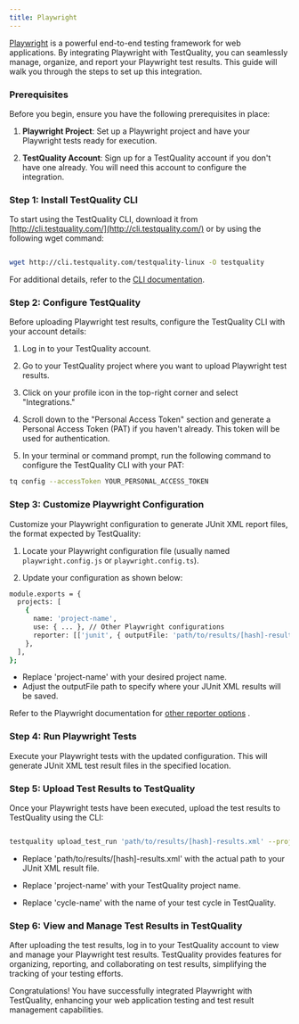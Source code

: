 ```yaml
---
title: Playwright
---
```


[Playwright](https://playwright.dev/) is a powerful end-to-end testing framework for web applications. By integrating Playwright with TestQuality, you can seamlessly manage, organize, and report your Playwright test results. This guide will walk you through the steps to set up this integration.

### Prerequisites

Before you begin, ensure you have the following prerequisites in place:

1. **Playwright Project**: Set up a Playwright project and have your Playwright tests ready for execution.

2. **TestQuality Account**: Sign up for a TestQuality account if you don't have one already. You will need this account to configure the integration.

### Step 1: Install TestQuality CLI

To start using the TestQuality CLI, download it from [http://cli.testquality.com/](http://cli.testquality.com/) or by using the following wget command:

```bash

wget http://cli.testquality.com/testquality-linux -O testquality
```

For additional details, refer to the [CLI documentation](/testquality_cli/overview).

### Step 2: Configure TestQuality

Before uploading Playwright test results, configure the TestQuality CLI with your account details:

1. Log in to your TestQuality account.

2. Go to your TestQuality project where you want to upload Playwright test results.

3. Click on your profile icon in the top-right corner and select "Integrations."

4. Scroll down to the "Personal Access Token" section and generate a Personal Access Token (PAT) if you haven't already. This token will be used for authentication.

5. In your terminal or command prompt, run the following command to configure the TestQuality CLI with your PAT:

```bash
tq config --accessToken YOUR_PERSONAL_ACCESS_TOKEN
```
### Step 3: Customize Playwright Configuration

Customize your Playwright configuration to generate JUnit XML report files, the format expected by TestQuality:

1. Locate your Playwright configuration file (usually named `playwright.config.js` or `playwright.config.ts`).

2. Update your configuration as shown below:

```bash
module.exports = {
  projects: [
    {
      name: 'project-name',
      use: { ... }, // Other Playwright configurations
      reporter: [['junit', { outputFile: 'path/to/results/[hash]-results.xml' }]],
    },
  ],
};
```

- Replace 'project-name' with your desired project name.
- Adjust the outputFile path to specify where your JUnit XML results will be saved.

Refer to the Playwright documentation for [other reporter options](https://playwright.dev/docs/test-reporters) .

### Step 4: Run Playwright Tests

Execute your Playwright tests with the updated configuration. This will generate JUnit XML test result files in the specified location.

### Step 5: Upload Test Results to TestQuality

Once your Playwright tests have been executed, upload the test results to TestQuality using the CLI:

```bash

testquality upload_test_run 'path/to/results/[hash]-results.xml' --project_name=project-name --plan_name=cycle-name
```
- Replace 'path/to/results/[hash]-results.xml' with the actual path to your JUnit XML result file.

- Replace 'project-name' with your TestQuality project name.

- Replace 'cycle-name' with the name of your test cycle in TestQuality.

### Step 6: View and Manage Test Results in TestQuality

After uploading the test results, log in to your TestQuality account to view and manage your Playwright test results. TestQuality provides features for organizing, reporting, and collaborating on test results, simplifying the tracking of your testing efforts.

Congratulations! You have successfully integrated Playwright with TestQuality, enhancing your web application testing and test result management capabilities.
